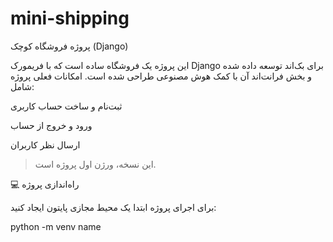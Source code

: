 # mini-shipping

 پروژه فروشگاه کوچک (Django)

این پروژه یک فروشگاه ساده است که با فریمورک Django برای بک‌اند توسعه داده شده و بخش فرانت‌اند آن با کمک هوش مصنوعی طراحی شده است. امکانات فعلی پروژه شامل:

ثبت‌نام و ساخت حساب کاربری

ورود و خروج از حساب

ارسال نظر کاربران


> این نسخه، ورژن اول پروژه است.



💻 راه‌اندازی پروژه

برای اجرای پروژه ابتدا یک محیط مجازی پایتون ایجاد کنید:

python -m venv name


